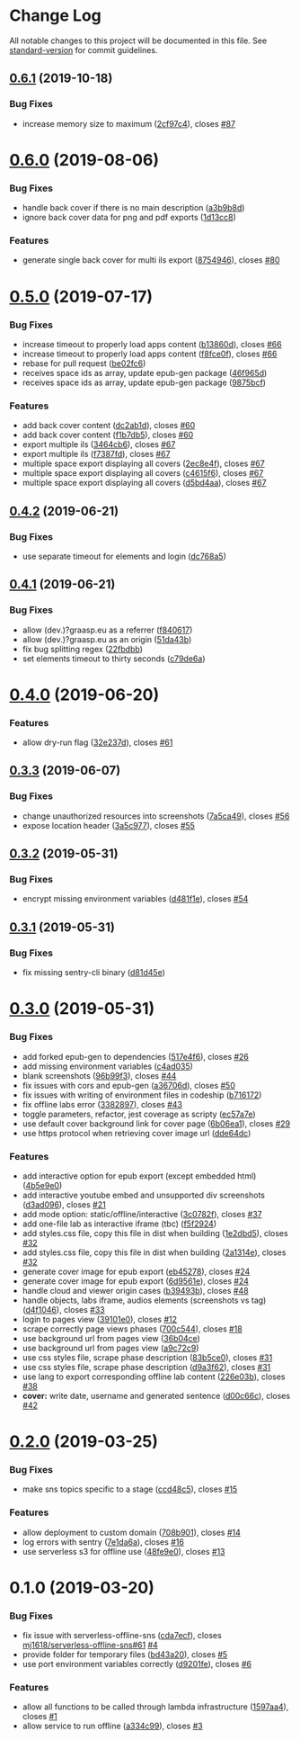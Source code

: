 # Change Log

All notable changes to this project will be documented in this file. See [standard-version](https://github.com/conventional-changelog/standard-version) for commit guidelines.

## [0.6.1](https://github.com/graasp/graasp-service-exporter/compare/v0.6.0...v0.6.1) (2019-10-18)

### Bug Fixes

- increase memory size to maximum ([2cf97c4](https://github.com/graasp/graasp-service-exporter/commit/2cf97c4e38f37af8578fc55a31853e0096db7c61)), closes [#87](https://github.com/graasp/graasp-service-exporter/issues/87)

# [0.6.0](https://github.com/graasp/graasp-service-exporter/compare/v0.5.0...v0.6.0) (2019-08-06)

### Bug Fixes

- handle back cover if there is no main description ([a3b9b8d](https://github.com/graasp/graasp-service-exporter/commit/a3b9b8d))
- ignore back cover data for png and pdf exports ([1d13cc8](https://github.com/graasp/graasp-service-exporter/commit/1d13cc8))

### Features

- generate single back cover for multi ils export ([8754946](https://github.com/graasp/graasp-service-exporter/commit/8754946)), closes [#80](https://github.com/graasp/graasp-service-exporter/issues/80)

# [0.5.0](https://github.com/graasp/graasp-service-exporter/compare/v0.4.2...v0.5.0) (2019-07-17)

### Bug Fixes

- increase timeout to properly load apps content ([b13860d](https://github.com/graasp/graasp-service-exporter/commit/b13860d)), closes [#66](https://github.com/graasp/graasp-service-exporter/issues/66)
- increase timeout to properly load apps content ([f8fce0f](https://github.com/graasp/graasp-service-exporter/commit/f8fce0f)), closes [#66](https://github.com/graasp/graasp-service-exporter/issues/66)
- rebase for pull request ([be02fc6](https://github.com/graasp/graasp-service-exporter/commit/be02fc6))
- receives space ids as array, update epub-gen package ([46f965d](https://github.com/graasp/graasp-service-exporter/commit/46f965d))
- receives space ids as array, update epub-gen package ([9875bcf](https://github.com/graasp/graasp-service-exporter/commit/9875bcf))

### Features

- add back cover content ([dc2ab1d](https://github.com/graasp/graasp-service-exporter/commit/dc2ab1d)), closes [#60](https://github.com/graasp/graasp-service-exporter/issues/60)
- add back cover content ([f1b7db5](https://github.com/graasp/graasp-service-exporter/commit/f1b7db5)), closes [#60](https://github.com/graasp/graasp-service-exporter/issues/60)
- export multiple ils ([3464cb6](https://github.com/graasp/graasp-service-exporter/commit/3464cb6)), closes [#67](https://github.com/graasp/graasp-service-exporter/issues/67)
- export multiple ils ([f7387fd](https://github.com/graasp/graasp-service-exporter/commit/f7387fd)), closes [#67](https://github.com/graasp/graasp-service-exporter/issues/67)
- multiple space export displaying all covers ([2ec8e4f](https://github.com/graasp/graasp-service-exporter/commit/2ec8e4f)), closes [#67](https://github.com/graasp/graasp-service-exporter/issues/67)
- multiple space export displaying all covers ([c4615f6](https://github.com/graasp/graasp-service-exporter/commit/c4615f6)), closes [#67](https://github.com/graasp/graasp-service-exporter/issues/67)
- multiple space export displaying all covers ([d5bd4aa](https://github.com/graasp/graasp-service-exporter/commit/d5bd4aa)), closes [#67](https://github.com/graasp/graasp-service-exporter/issues/67)

## [0.4.2](https://github.com/graasp/graasp-service-exporter/compare/v0.4.1...v0.4.2) (2019-06-21)

### Bug Fixes

- use separate timeout for elements and login ([dc768a5](https://github.com/graasp/graasp-service-exporter/commit/dc768a5))

## [0.4.1](https://github.com/graasp/graasp-service-exporter/compare/v0.4.0...v0.4.1) (2019-06-21)

### Bug Fixes

- allow (dev\.)?graasp\.eu as a referrer ([f840617](https://github.com/graasp/graasp-service-exporter/commit/f840617))
- allow (dev\.)?graasp\.eu as an origin ([51da43b](https://github.com/graasp/graasp-service-exporter/commit/51da43b))
- fix bug splitting regex ([22fbdbb](https://github.com/graasp/graasp-service-exporter/commit/22fbdbb))
- set elements timeout to thirty seconds ([c79de6a](https://github.com/graasp/graasp-service-exporter/commit/c79de6a))

# [0.4.0](https://github.com/graasp/graasp-service-exporter/compare/v0.3.3...v0.4.0) (2019-06-20)

### Features

- allow dry-run flag ([32e237d](https://github.com/graasp/graasp-service-exporter/commit/32e237d)), closes [#61](https://github.com/graasp/graasp-service-exporter/issues/61)

## [0.3.3](https://github.com/graasp/graasp-service-exporter/compare/v0.3.2...v0.3.3) (2019-06-07)

### Bug Fixes

- change unauthorized resources into screenshots ([7a5ca49](https://github.com/graasp/graasp-service-exporter/commit/7a5ca49)), closes [#56](https://github.com/graasp/graasp-service-exporter/issues/56)
- expose location header ([3a5c977](https://github.com/graasp/graasp-service-exporter/commit/3a5c977)), closes [#55](https://github.com/graasp/graasp-service-exporter/issues/55)

## [0.3.2](https://github.com/graasp/graasp-service-exporter/compare/v0.3.1...v0.3.2) (2019-05-31)

### Bug Fixes

- encrypt missing environment variables ([d481f1e](https://github.com/graasp/graasp-service-exporter/commit/d481f1e)), closes [#54](https://github.com/graasp/graasp-service-exporter/issues/54)

## [0.3.1](https://github.com/graasp/graasp-service-exporter/compare/v0.3.0...v0.3.1) (2019-05-31)

### Bug Fixes

- fix missing sentry-cli binary ([d81d45e](https://github.com/graasp/graasp-service-exporter/commit/d81d45e))

# [0.3.0](https://github.com/graasp/graasp-service-exporter/compare/v0.2.0...v0.3.0) (2019-05-31)

### Bug Fixes

- add forked epub-gen to dependencies ([517e4f6](https://github.com/graasp/graasp-service-exporter/commit/517e4f6)), closes [#26](https://github.com/graasp/graasp-service-exporter/issues/26)
- add missing environment variables ([c4ad035](https://github.com/graasp/graasp-service-exporter/commit/c4ad035))
- blank screenshots ([96b99f3](https://github.com/graasp/graasp-service-exporter/commit/96b99f3)), closes [#44](https://github.com/graasp/graasp-service-exporter/issues/44)
- fix issues with cors and epub-gen ([a36706d](https://github.com/graasp/graasp-service-exporter/commit/a36706d)), closes [#50](https://github.com/graasp/graasp-service-exporter/issues/50)
- fix issues with writing of environment files in codeship ([b716172](https://github.com/graasp/graasp-service-exporter/commit/b716172))
- fix offline labs error ([3382897](https://github.com/graasp/graasp-service-exporter/commit/3382897)), closes [#43](https://github.com/graasp/graasp-service-exporter/issues/43)
- toggle parameters, refactor, jest coverage as scripty ([ec57a7e](https://github.com/graasp/graasp-service-exporter/commit/ec57a7e))
- use default cover background link for cover page ([6b06ea1](https://github.com/graasp/graasp-service-exporter/commit/6b06ea1)), closes [#29](https://github.com/graasp/graasp-service-exporter/issues/29)
- use https protocol when retrieving cover image url ([dde64dc](https://github.com/graasp/graasp-service-exporter/commit/dde64dc))

### Features

- add interactive option for epub export (except embedded html) ([4b5e9e0](https://github.com/graasp/graasp-service-exporter/commit/4b5e9e0))
- add interactive youtube embed and unsupported div screenshots ([d3ad096](https://github.com/graasp/graasp-service-exporter/commit/d3ad096)), closes [#21](https://github.com/graasp/graasp-service-exporter/issues/21)
- add mode option: static/offline/interactive ([3c0782f](https://github.com/graasp/graasp-service-exporter/commit/3c0782f)), closes [#37](https://github.com/graasp/graasp-service-exporter/issues/37)
- add one-file lab as interactive iframe (tbc) ([f5f2924](https://github.com/graasp/graasp-service-exporter/commit/f5f2924))
- add styles.css file, copy this file in dist when building ([1e2dbd5](https://github.com/graasp/graasp-service-exporter/commit/1e2dbd5)), closes [#32](https://github.com/graasp/graasp-service-exporter/issues/32)
- add styles.css file, copy this file in dist when building ([2a1314e](https://github.com/graasp/graasp-service-exporter/commit/2a1314e)), closes [#32](https://github.com/graasp/graasp-service-exporter/issues/32)
- generate cover image for epub export ([eb45278](https://github.com/graasp/graasp-service-exporter/commit/eb45278)), closes [#24](https://github.com/graasp/graasp-service-exporter/issues/24)
- generate cover image for epub export ([6d9561e](https://github.com/graasp/graasp-service-exporter/commit/6d9561e)), closes [#24](https://github.com/graasp/graasp-service-exporter/issues/24)
- handle cloud and viewer origin cases ([b39493b](https://github.com/graasp/graasp-service-exporter/commit/b39493b)), closes [#48](https://github.com/graasp/graasp-service-exporter/issues/48)
- handle objects, labs iframe, audios elements (screenshots vs tag) ([d4f1046](https://github.com/graasp/graasp-service-exporter/commit/d4f1046)), closes [#33](https://github.com/graasp/graasp-service-exporter/issues/33)
- login to pages view ([39101e0](https://github.com/graasp/graasp-service-exporter/commit/39101e0)), closes [#12](https://github.com/graasp/graasp-service-exporter/issues/12)
- scrape correctly page views phases ([700c544](https://github.com/graasp/graasp-service-exporter/commit/700c544)), closes [#18](https://github.com/graasp/graasp-service-exporter/issues/18)
- use background url from pages view ([36b04ce](https://github.com/graasp/graasp-service-exporter/commit/36b04ce))
- use background url from pages view ([a9c72c9](https://github.com/graasp/graasp-service-exporter/commit/a9c72c9))
- use css styles file, scrape phase description ([83b5ce0](https://github.com/graasp/graasp-service-exporter/commit/83b5ce0)), closes [#31](https://github.com/graasp/graasp-service-exporter/issues/31)
- use css styles file, scrape phase description ([d9a3f62](https://github.com/graasp/graasp-service-exporter/commit/d9a3f62)), closes [#31](https://github.com/graasp/graasp-service-exporter/issues/31)
- use lang to export corresponding offline lab content ([226e03b](https://github.com/graasp/graasp-service-exporter/commit/226e03b)), closes [#38](https://github.com/graasp/graasp-service-exporter/issues/38)
- **cover:** write date, username and generated sentence ([d00c66c](https://github.com/graasp/graasp-service-exporter/commit/d00c66c)), closes [#42](https://github.com/graasp/graasp-service-exporter/issues/42)

# [0.2.0](https://github.com/graasp/graasp-service-exporter/compare/v0.1.0...v0.2.0) (2019-03-25)

### Bug Fixes

- make sns topics specific to a stage ([ccd48c5](https://github.com/graasp/graasp-service-exporter/commit/ccd48c5)), closes [#15](https://github.com/graasp/graasp-service-exporter/issues/15)

### Features

- allow deployment to custom domain ([708b901](https://github.com/graasp/graasp-service-exporter/commit/708b901)), closes [#14](https://github.com/graasp/graasp-service-exporter/issues/14)
- log errors with sentry ([7e1da6a](https://github.com/graasp/graasp-service-exporter/commit/7e1da6a)), closes [#16](https://github.com/graasp/graasp-service-exporter/issues/16)
- use serverless s3 for offline use ([48fe9e0](https://github.com/graasp/graasp-service-exporter/commit/48fe9e0)), closes [#13](https://github.com/graasp/graasp-service-exporter/issues/13)

# 0.1.0 (2019-03-20)

### Bug Fixes

- fix issue with serverless-offline-sns ([cda7ecf](https://github.com/graasp/graasp-service-exporter/commit/cda7ecf)), closes [mj1618/serverless-offline-sns#61](https://github.com/mj1618/serverless-offline-sns/issues/61) [#4](https://github.com/graasp/graasp-service-exporter/issues/4)
- provide folder for temporary files ([bd43a20](https://github.com/graasp/graasp-service-exporter/commit/bd43a20)), closes [#5](https://github.com/graasp/graasp-service-exporter/issues/5)
- use port environment variables correctly ([d9201fe](https://github.com/graasp/graasp-service-exporter/commit/d9201fe)), closes [#6](https://github.com/graasp/graasp-service-exporter/issues/6)

### Features

- allow all functions to be called through lambda infrastructure ([1597aa4](https://github.com/graasp/graasp-service-exporter/commit/1597aa4)), closes [#1](https://github.com/graasp/graasp-service-exporter/issues/1)
- allow service to run offline ([a334c99](https://github.com/graasp/graasp-service-exporter/commit/a334c99)), closes [#3](https://github.com/graasp/graasp-service-exporter/issues/3)
